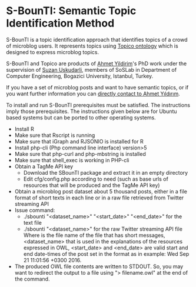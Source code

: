 # S-BounTI: Semantic Topic Identification Method

S-BounTI is a topic identification approach that identifies topics of a crowd of microblog users. It represents topics using [Topico ontology](http://soslab.cmpe.boun.edu.tr/ontologies/topico.owl#) which is designed to express microblog topics.

S-BounTI and Topico are products of [Ahmet Yildirim](http://www.ahmetyildirim.com.tr)'s PhD work under the supervision of [Suzan Uskudarli](http://www.cmpe.boun.edu.tr/~uskudarli), members of SoSLab in Department of Computer Engineering, Bogazici University, Istanbul, Turkey.

If you have a set of microblog posts and want to have semantic topics, or if you want further information you can [directly contact to Ahmet Yıldırım](http://soslab.cmpe.boun.edu.tr/contact.php?c=ay#cf).

To install and run S-BounTI prerequisites must be satisfied. The instructions imply those prerequisites. The instructions given below are for Ubuntu based systems but can be ported to other operating systems.

*  Install R
*  Make sure that Rscript is running
*  Make sure that iGraph and RJSONIO is installed for R
*  Install php-cli (Php command line interface) version>5
*  Make sure that php-curl and php-mbstring is installed
*  Make sure that shell_exec is working in PHP-cli
*  Obtain a TagMe API key
    *  Download the SBounTI package and extract it in an empty directory
    *  Edit cfg/config.php according to need (such as base urls of resources that will be produced and the TagMe API key)
*  Obtain a microblog post dataset about 5 thousand posts, either in a file format of short texts in each line
or in a raw file retrieved from Twitter streaming API
*  Issue command:
    *  ./sbounti <filename> "<dataset_name>" "<start_date>" "<end_date>"
  for the text file
    *  ./sbounti <filename> "<dataset_name>" 
       for the raw Twitter streaming API file
       Where <filename> is the file name of the file that has short messages, <dataset_name> that is used in the explanations of the resources expressed in OWL, <start_date> and <end_date> are valid start and end date-times of the post set in the format as in example: Wed Sep 21 11:01:56 +0300 2016.
*  The produced OWL file contents are written to STDOUT. So, you may want to redirect the output to a file using "> filename.owl" at the end of the command.

